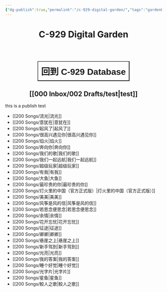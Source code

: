 ```yaml
---
{"dg-publish":true,"permalink":"/c-929-digital-garden/","tags":"gardenEntry"}
---
```


# C-929 Digital Garden

<div style="display: flex; justify-content: center; cursor: pointer;"> 
	<a href="https://c929-song.super.site/" target="_blank"> 
		<button style=" font-size: 28px; padding: 10px; height: fit-content; margin-top: 50px; background: var(--text-accent); font-weight: 600; color: var(--text-on-accent); "> 
			回到 C-929 Database 
		</button> 
	</a>
 </div>

## [[000 Inbox/002 Drafts/test\|test]] 

this is a publish test

- [[200 Songs/流光\|流光]]
- [[200 Songs/意犹在\|意犹在]]
- [[200 Songs/起风了\|起风了]]
- [[200 Songs/很高兴遇见你\|很高兴遇见你]]
- [[200 Songs/焰火\|焰火]]
- [[200 Songs/奔向你\|奔向你]]
- [[200 Songs/我们的歌\|我们的歌]]
- [[200 Songs/我们一起远航\|我们一起远航]]
- [[200 Songs/超级玩家\|超级玩家]]
- [[200 Songs/有我\|有我]]
- [[200 Songs/大鱼\|大鱼]]
- [[200 Songs/最珍贵的你\|最珍贵的你]]
- [[200 Songs/灯火里的中国（官方正式版）\|灯火里的中国（官方正式版）]]
- [[200 Songs/美美\|美美]]
- [[200 Songs/风筝是风的信\|风筝是风的信]]
- [[200 Songs/若思念便思念\|若思念便思念]]
- [[200 Songs/余情\|余情]]
- [[200 Songs/花开忘忧\|花开忘忧]]
- [[200 Songs/征途\|征途]]
- [[200 Songs/卿卿\|卿卿]]
- [[200 Songs/悬崖之上\|悬崖之上]]
- [[200 Songs/新手驾到\|新手驾到]]
- [[200 Songs/光亮\|光亮]]
- [[200 Songs/我的答案\|我的答案]]
- [[200 Songs/睡个好觉\|睡个好觉]]
- [[200 Songs/光字片\|光字片]]
- [[200 Songs/星鱼\|星鱼]]
- [[200 Songs/鲛人之歌\|鲛人之歌]]



<style>
h1,h2,h3,h4,h5,h6{
	text-align: center;
}
</style>